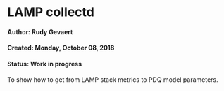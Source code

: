 # LAMP collectd

#### Author:   Rudy Gevaert
#### Created:  Monday, October 08, 2018 
#### Status:   Work in progress 

To show how to get from LAMP stack metrics to PDQ model parameters.

